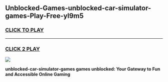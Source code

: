 
## Unblocked-Games-unblocked-car-simulator-games-Play-Free-yl9m5
<h3>
<a href="https://premium76.site?title=unblocked-car-simulator-games&ref=21A">CLICK TO PLAY</a></h3>
<hr>

<h3>
<a href="https://premium76.site?title=unblocked-car-simulator-games&ref=21A">CLICK 2 PLAY</a>
  
</h3>

<a href="https://premium76.site?title=unblocked-car-simulator-games&ref=21A"><img src="https://clearcache.store/games.png"></a>


**unblocked-car-simulator-games games unblocked: Your Gateway to Fun and Accessible Online Gaming**
